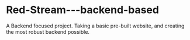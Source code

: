 # Red-Stream---backend-based
A Backend focused project. Taking a basic pre-built website, and creating the most robust backend possible.
